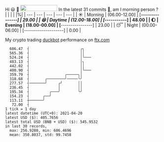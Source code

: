Hi :smiley: :wave: <img src="https://jojoee.jojoee.com/api/utcnow" width="120" height="20">
In the latest 31 commits :bug:, am I morning person ? 
| | | | |%|
| --- | --- | --- | --- | --- |
| :sunny: | Morning | (06.00-12.00] | [*****---------------] | 29.00 |
| :satisfied: | Daytime | (12.00-18.00] | [*********-----------] | 48.00 |
| :moon: | Evening | (18.00-00.00] | [****----------------] | 23.00 |
| :sleeping: | Night | (00.00-06.00] | [--------------------] | 0.00 |

My crypto trading [duckbot](https://github.com/jojoee/duckbot) performance on [ftx.com](https://ftx.com/#a=13144711)
```
  606.47  ┤                       ╭╮
  565.36  ┤                       ││
  524.24  ┤                       │╰───
  483.13  ┤                       │╮
  442.02  ┤                       ││
  400.90  ┤                       │╰───
  359.79  ┤                ╭─────╮│
  318.68  ┤       ╭────────╯─────╰╯
  277.57  ┤───────╯     ╭╯       ││
  236.45  ┤             │        ││
  195.34  ┤         ╭───╯        ╰╯
  154.23  ┤      ╭──╯
  113.11  ┼──────╯
   72.00  ┤
1 tick = 1 day
latest datetime (UTC+0): 2021-04-20
latest USD ($): 405.7656
latest total USD (BNB + USD) ($): 545.9532
in last 30 records,
  max: 256.9280, min: 606.4696
  mean: 350.8037, std: 99.7458
``` 

